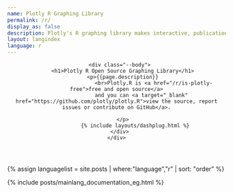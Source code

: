 ```yaml
---
name: Plotly R Graphing Library
permalink: /r/
display_as: false
description: Plotly's R graphing library makes interactive, publication-quality graphs. Examples of how to make line plots, scatter plots, area charts, bar charts, error bars, box plots, histograms, heatmaps, subplots, multiple-axes, and 3D (WebGL based) charts.
layout: langindex
language: r
---
```


<header class="--welcome">
  <div class="--welcome-body">
    <!--div.--wrap-inner-->
    <div class="--title">

      <div class="--body">
        <h1>Plotly R Open Source Graphing Library</h1>
        <p>{{page.description}}
        					<br>Plotly.R is <a href="/r/is-plotly-free">free and open source</a>
					and you can <a target="_blank" href="https://github.com/plotly/plotly.R">view the source, report issues or contribute on GitHub</a>.

        </p>
				{% include layouts/dashplug.html %}
      </div>
    </div>
  </div>
</header>


{% assign languagelist = site.posts | where:"language","r"  | sort: "order"  %}

{% include posts/mainlang_documentation_eg.html %}
